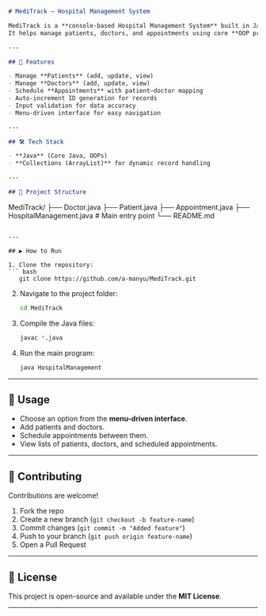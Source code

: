 ```markdown
# MediTrack – Hospital Management System

MediTrack is a **console-based Hospital Management System** built in Java.  
It helps manage patients, doctors, and appointments using core **OOP principles**.

---

## 🚀 Features

- Manage **Patients** (add, update, view)  
- Manage **Doctors** (add, update, view)  
- Schedule **Appointments** with patient–doctor mapping  
- Auto-increment ID generation for records  
- Input validation for data accuracy  
- Menu-driven interface for easy navigation  

---

## 🛠 Tech Stack

- **Java** (Core Java, OOPs)  
- **Collections (ArrayList)** for dynamic record handling  

---

## 📂 Project Structure

```

MediTrack/
├── Doctor.java
├── Patient.java
├── Appointment.java
├── HospitalManagement.java   # Main entry point
└── README.md

````

---

## ▶️ How to Run

1. Clone the repository:
``` bash
   git clone https://github.com/a-manyu/MediTrack.git
````

2. Navigate to the project folder:

   ```bash
   cd MediTrack
   ```

3. Compile the Java files:

   ```bash
   javac *.java
   ```

4. Run the main program:

   ```bash
   java HospitalManagement
   ```

---

## 📖 Usage

* Choose an option from the **menu-driven interface**.
* Add patients and doctors.
* Schedule appointments between them.
* View lists of patients, doctors, and scheduled appointments.

---

## 🤝 Contributing

Contributions are welcome!

1. Fork the repo
2. Create a new branch (`git checkout -b feature-name`)
3. Commit changes (`git commit -m "Added feature"`)
4. Push to your branch (`git push origin feature-name`)
5. Open a Pull Request

---

## 📜 License

This project is open-source and available under the **MIT License**.

---
